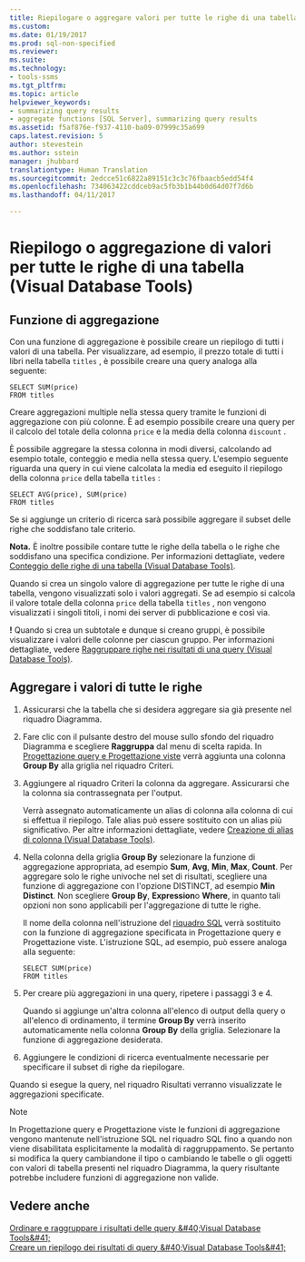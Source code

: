 ```yaml
---
title: Riepilogare o aggregare valori per tutte le righe di una tabella (Visual Database Tools) | Microsoft Docs
ms.custom: 
ms.date: 01/19/2017
ms.prod: sql-non-specified
ms.reviewer: 
ms.suite: 
ms.technology:
- tools-ssms
ms.tgt_pltfrm: 
ms.topic: article
helpviewer_keywords:
- summarizing query results
- aggregate functions [SQL Server], summarizing query results
ms.assetid: f5af876e-f937-4110-ba09-07999c35a699
caps.latest.revision: 5
author: stevestein
ms.author: sstein
manager: jhubbard
translationtype: Human Translation
ms.sourcegitcommit: 2edcce51c6822a89151c3c3c76fbaacb5edd54f4
ms.openlocfilehash: 734063422cddceb9ac5fb3b1b44b0d64d07f7d6b
ms.lasthandoff: 04/11/2017

---
```

# <a name="summarize-or-aggregate-values-for-all-rows-in-a-table-visual-database-tools"></a>Riepilogo o aggregazione di valori per tutte le righe di una tabella (Visual Database Tools)
## <a name="aggregate-function"></a>Funzione di aggregazione
Con una funzione di aggregazione è possibile creare un riepilogo di tutti i valori di una tabella. Per visualizzare, ad esempio, il prezzo totale di tutti i libri nella tabella `titles` , è possibile creare una query analoga alla seguente:  
  
```  
SELECT SUM(price)  
FROM titles  
```  
  
Creare aggregazioni multiple nella stessa query tramite le funzioni di aggregazione con più colonne. È ad esempio possibile creare una query per il calcolo del totale della colonna `price` e la media della colonna `discount` .  
  
È possibile aggregare la stessa colonna in modi diversi, calcolando ad esempio totale, conteggio e media nella stessa query. L'esempio seguente riguarda una query in cui viene calcolata la media ed eseguito il riepilogo della colonna `price` della tabella `titles` :  
  
```  
SELECT AVG(price), SUM(price)  
FROM titles  
```  
  
Se si aggiunge un criterio di ricerca sarà possibile aggregare il subset delle righe che soddisfano tale criterio.  

**Nota.** È inoltre possibile contare tutte le righe della tabella o le righe che soddisfano una specifica condizione. Per informazioni dettagliate, vedere [Conteggio delle righe di una tabella &#40;Visual Database Tools&#41;](../../ssms/visual-db-tools/count-rows-in-a-table-visual-database-tools.md).  
  
  
Quando si crea un singolo valore di aggregazione per tutte le righe di una tabella, vengono visualizzati solo i valori aggregati. Se ad esempio si calcola il valore totale della colonna `price` della tabella `titles` , non vengono visualizzati i singoli titoli, i nomi dei server di pubblicazione e così via.  
 
 **!** Quando si crea un subtotale e dunque si creano gruppi, è possibile visualizzare i valori delle colonne per ciascun gruppo. Per informazioni dettagliate, vedere [Raggruppare righe nei risultati di una query &#40;Visual Database Tools&#41;](../../ssms/visual-db-tools/group-rows-in-query-results-visual-database-tools.md).  

## <a name="aggregate-values-for-all-rows"></a>Aggregare i valori di tutte le righe  
  
1.  Assicurarsi che la tabella che si desidera aggregare sia già presente nel riquadro Diagramma.  
  
2.  Fare clic con il pulsante destro del mouse sullo sfondo del riquadro Diagramma e scegliere **Raggruppa** dal menu di scelta rapida. In [Progettazione query e Progettazione viste](../../ssms/visual-db-tools/query-and-view-designer-tools-visual-database-tools.md) verrà aggiunta una colonna **Group By** alla griglia nel riquadro Criteri.  
  
3.  Aggiungere al riquadro Criteri la colonna da aggregare. Assicurarsi che la colonna sia contrassegnata per l'output.  
  
    Verrà assegnato automaticamente un alias di colonna alla colonna di cui si effettua il riepilogo. Tale alias può essere sostituito con un alias più significativo. Per altre informazioni dettagliate, vedere [Creazione di alias di colonna &#40;Visual Database Tools&#41;](../../ssms/visual-db-tools/create-column-aliases-visual-database-tools.md).  
  
4.  Nella colonna della griglia **Group By** selezionare la funzione di aggregazione appropriata, ad esempio **Sum**, **Avg**, **Min**, **Max**, **Count**. Per aggregare solo le righe univoche nel set di risultati, scegliere una funzione di aggregazione con l'opzione DISTINCT, ad esempio **Min Distinct**. Non scegliere **Group By**, **Expression**o **Where**, in quanto tali opzioni non sono applicabili per l'aggregazione di tutte le righe.  
  
    Il nome della colonna nell'istruzione del [riquadro SQL](../../ssms/visual-db-tools/sql-pane-visual-database-tools.md) verrà sostituito con la funzione di aggregazione specificata in Progettazione query e Progettazione viste. L'istruzione SQL, ad esempio, può essere analoga alla seguente:  
  
    ```  
    SELECT SUM(price)  
    FROM titles  
    ```  
  
5.  Per creare più aggregazioni in una query, ripetere i passaggi 3 e 4.  
  
    Quando si aggiunge un'altra colonna all'elenco di output della query o all'elenco di ordinamento, il termine **Group By** verrà inserito automaticamente nella colonna **Group By** della griglia. Selezionare la funzione di aggregazione desiderata.  
  
6.  Aggiungere le condizioni di ricerca eventualmente necessarie per specificare il subset di righe da riepilogare.  
  
Quando si esegue la query, nel riquadro Risultati verranno visualizzate le aggregazioni specificate.  
  
> [!NOTE]  
> In Progettazione query e Progettazione viste le funzioni di aggregazione vengono mantenute nell'istruzione SQL nel riquadro SQL fino a quando non viene disabilitata esplicitamente la modalità di raggruppamento. Se pertanto si modifica la query cambiandone il tipo o cambiando le tabelle o gli oggetti con valori di tabella presenti nel riquadro Diagramma, la query risultante potrebbe includere funzioni di aggregazione non valide.  
  
## <a name="see-also"></a>Vedere anche  
[Ordinare e raggruppare i risultati delle query &amp;#40;Visual Database Tools&amp;#41;](../../ssms/visual-db-tools/sort-and-group-query-results-visual-database-tools.md)  
[Creare un riepilogo dei risultati di query &amp;#40;Visual Database Tools&amp;#41;](../../ssms/visual-db-tools/summarize-query-results-visual-database-tools.md)  
  


